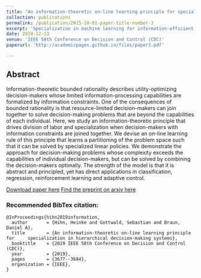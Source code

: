 ```yaml
---
title: "An information-theoretic on-line learning principle for specialization in hierarchical decision-making systems"
collection: publications
permalink: /publication/2015-10-01-paper-title-number-3
excerpt: 'Specialization in machine learning for information-efficient decision-making.'
date: 2019-12-13
venue: 'IEEE 58th Conference on Decision and Control (CDC)'
paperurl: 'http://academicpages.github.io/files/paper3.pdf'

---
```

## Abstract
Information-theoretic bounded rationality describes utility-optimizing decision-makers whose limited information-processing capabilities are formalized by information constraints. One of the consequences of bounded rationality is that resource-limited decision-makers can join together to solve decision-making problems that are beyond the capabilities of each individual. Here, we study an information-theoretic principle that drives division of labor and specialization when decision-makers with information constraints are joined together. We devise an on-line learning rule of this principle that learns a partitioning of the problem space such that it can be solved by specialized linear policies. We demonstrate the approach for decision-making problems whose complexity exceeds the capabilities of individual decision-makers, but can be solved by combining the decision-makers optimally. The strength of the model is that it is abstract and principled, yet has direct applications in classification, regression, reinforcement learning and adaptive control.

[Download paper here](https://ieeexplore.ieee.org/abstract/document/9029255)
[Find the preprint on arxiv here](https://arxiv.org/pdf/1907.11452.pdf)

### Recommended BibTex citation: 
    @InProceedings{hihn2019information,
      author       = {Hihn, Heinke and Gottwald, Sebastian and Braun, Daniel A},
      title        = {An information-theoretic on-line learning principle for     specialization in hierarchical decision-making systems},
      booktitle    = {2019 IEEE 58th Conference on Decision and Control (CDC)},
      year         = {2019},
      pages        = {3677--3684},
      organization = {IEEE},
    }